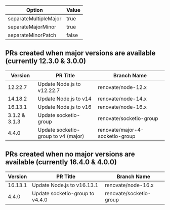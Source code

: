 Option                | Value
----------------------|------
separateMultipleMajor | true
separateMajorMinor    | true
separateMinorPatch    | false

## PRs created when major versions are available (currently 12.3.0 & 3.0.0)

Version | PR Title                   | Branch Name
--------|----------------------------|---------------------
12.22.7 | Update Node.js to v12.22.7 | renovate/node-12.x
14.18.2 | Update Node.js to v14      | renovate/node-14.x
16.13.1 | Update Node.js to v16      | renovate/node-16.x
3.1.2 & 3.1.3 | Update socketio-group      | renovate/socketio-group
4.4.0  | Update socketio-group to v4 (major)      | renovate/major-4-socketio-group

## PRs created when no major versions are available (currently 16.4.0 & 4.0.0)

Version | PR Title                   | Branch Name
--------|----------------------------|---------------------
16.13.1 | Update Node.js to v16.13.1 | renovate/node-16.x
4.4.0  | Update socketio-group to v4.4.0  | renovate/socketio-group
